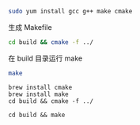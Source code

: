 ```sh
sudo yum install gcc g++ make cmake
```

生成 Makefile
```sh
cd build && cmake -f ../
```

在 build 目录运行 make
```sh
make
```

```
brew install cmake
brew install make
cd build && cmake -f ../

cd build && make
```